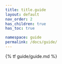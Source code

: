 ```yaml
---
title: title.guide
layout: default
nav_order: 2
has_children: true
has_toc: true

namespace: guide
permalink: /docs/guide/
---
```

{% tf guide/guide.md %}
